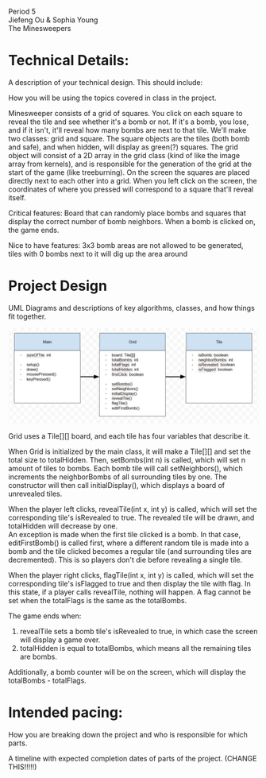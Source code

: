Period 5  
Jiefeng Ou & Sophia Young  
The Minesweepers  

# Technical Details:

A description of your technical design. This should include:

How you will be using the topics covered in class in the project.

Minesweeper consists of a grid of squares. You click on each square to reveal the tile and see whether it's a bomb or not. If it's a bomb, you lose, and if it isn't, it'll reveal how many bombs are next to that tile. We'll make two classes: grid and square. The square objects are the tiles (both bomb and safe), and when hidden, will display as green(?) squares. The grid object will consist of a 2D array in the grid class (kind of like the image array from kernels), and is responsible for the generation of the grid at the start of the game (like treeburning). On the screen the squares are placed directly next to each other into a grid. When you left click on the screen, the coordinates of where you pressed will correspond to a square that'll reveal itself.

Critical features: Board that can randomly place bombs and squares that display the correct number of bomb neighbors. When a bomb is clicked on, the game ends.

Nice to have features: 3x3 bomb areas are not allowed to be generated, tiles with 0 bombs next to it will dig up the area around

# Project Design

UML Diagrams and descriptions of key algorithms, classes, and how things fit together.

![Alt text](UML-Minesweeper-3.jpg?raw=true "Title" )

Grid uses a Tile[][] board, and each tile has four variables that describe it.  

When Grid is initialized by the main class, it will make a Tile[][] and set the total size to totalHidden. Then, setBombs(int n) is called, which will set n amount of tiles to bombs. Each bomb tile will call setNeighbors(), which increments the neighborBombs of all surrounding tiles by one. The constructor will then call initialDisplay(), which displays a board of unrevealed tiles. 

When the player left clicks, revealTile(int x, int y) is called, which will set the corresponding tile's isRevealed to true. The revealed tile will be drawn, and totalHidden will decrease by one.  
An exception is made when the first tile clicked is a bomb. In that case, editFirstBomb() is called first, where a different random tile is made into a bomb and the tile clicked becomes a regular tile (and surrounding tiles are decremented). This is so players don't die before revealing a single tile.

When the player right clicks, flagTile(int x, int y) is called, which will set the corresponding tile's isFlagged to true and then display the tile with flag. In this state, if a player calls revealTile, nothing will happen. A flag cannot be set when the totalFlags is the same as the totalBombs. 

The game ends when:
1. revealTile sets a bomb tile's isRevealed to true, in which case the screen will display a game over.
2. totalHidden is equal to totalBombs, which means all the remaining tiles are bombs.

Additionally, a bomb counter will be on the screen, which will display the totalBombs - totalFlags.

# Intended pacing:

How you are breaking down the project and who is responsible for which parts.

A timeline with expected completion dates of parts of the project. (CHANGE THIS!!!!!)
